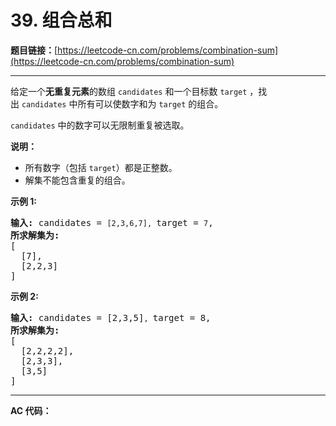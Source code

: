 # 39. 组合总和

**题目链接：**[https://leetcode-cn.com/problems/combination-sum](https://leetcode-cn.com/problems/combination-sum)

---

<div class="content__1Y2H">
 <div class="notranslate">
  <p>给定一个<strong>无重复元素</strong>的数组&nbsp;<code>candidates</code>&nbsp;和一个目标数&nbsp;<code>target</code>&nbsp;，找出&nbsp;<code>candidates</code>&nbsp;中所有可以使数字和为&nbsp;<code>target</code>&nbsp;的组合。</p> 
  <p><code>candidates</code>&nbsp;中的数字可以无限制重复被选取。</p> 
  <p><strong>说明：</strong></p> 
  <ul> 
   <li>所有数字（包括&nbsp;<code>target</code>）都是正整数。</li> 
   <li>解集不能包含重复的组合。&nbsp;</li> 
  </ul> 
  <p><strong>示例&nbsp;1:</strong></p> 
  <pre class="language-text"><strong>输入:</strong> candidates = <code>[2,3,6,7], </code>target = <code>7</code>,
<strong>所求解集为:</strong>
[
  [7],
  [2,2,3]
]
</pre> 
  <p><strong>示例&nbsp;2:</strong></p> 
  <pre class="language-text"><strong>输入:</strong> candidates = [2,3,5]<code>, </code>target = 8,
<strong>所求解集为:</strong>
[
&nbsp; [2,2,2,2],
&nbsp; [2,3,3],
&nbsp; [3,5]
]</pre> 
 </div>
</div>

---

**AC 代码：**

```java

```